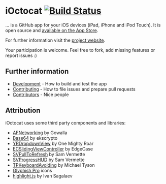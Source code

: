 # iOctocat [![Build Status](https://travis-ci.org/dennisreimann/ioctocat.png?branch=master)](https://travis-ci.org/dennisreimann/ioctocat)

… is a GitHub app for your iOS devices (iPad, iPhone and iPod Touch).
It is open source and [available on the App Store](http://itunes.com/apps/ioctocat).

For further information visit the [project website](http://dennisreimann.github.com/ioctocat).

Your participation is welcome. Feel free to fork, add missing features or report issues :)

## Further information

  * [Development](DEVELOPMENT.md) - How to build and test the app
  * [Contributing](CONTRIBUTING.md) - How to file issues and prepare pull requests
  * [Contributors](/dennisreimann/ioctocat/contributors) - Nice people

## Attribution

iOctocat uses some third party components and libraries:

  * [AFNetworking](https://github.com/AFNetworking/AFNetworking) by Gowalla
  * [Base64](https://github.com/ekscrypto/Base64) by ekscrypto
  * [YRDropdownView](https://github.com/onemightyroar/YRDropdownView) by One Mighty Roar
  * [ECSlidingViewController](https://github.com/edgecase/ECSlidingViewController) by EdgeCase
  * [SVPullToRefresh](https://github.com/samvermette/SVPullToRefresh) by Sam Vermette
  * [SVProgressHUD](https://github.com/samvermette/SVProgressHUD) by Sam Vermette
  * [TPKeyboardAvoiding](https://github.com/michaeltyson/TPKeyboardAvoiding) by Michael Tyson
  * [Glyphish Pro](http://glyphish.com/) icons
  * [highlight.js](http://highlightjs.org/) by Ivan Sagalaev
